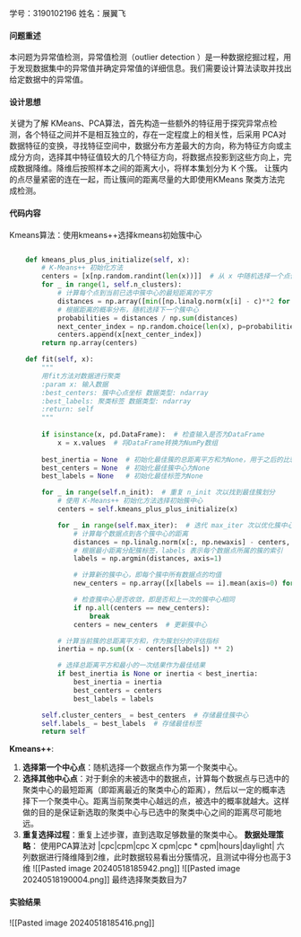 学号：3190102196  姓名：展翼飞

#### 问题重述
本问题为异常值检测，异常值检测（outlier detection ）是一种数据挖掘过程，用于发现数据集中的异常值并确定异常值的详细信息。我们需要设计算法读取并找出给定数据中的异常值。

#### 设计思想
关键为了解 KMeans、PCA算法，首先构造一些额外的特征用于探究异常点检测，各个特征之间并不是相互独立的，存在一定程度上的相关性，后采用 PCA对数据特征的变换，寻找特征空间中，数据分布方差最大的方向，称为特征方向或主成分方向，选择其中特征值较大的几个特征方向，将数据点投影到这些方向上，完成数据降维。降维后按照样本之间的距离大小，将样本集划分为 K 个簇。  让簇内的点尽量紧密的连在一起，而让簇间的距离尽量的大即使用KMeans 聚类方法完成检测。

#### 代码内容
Kmeans算法：使用kmeans++选择kmeans初始簇中心
```python

    def kmeans_plus_plus_initialize(self, x):
        # K-Means++ 初始化方法
        centers = [x[np.random.randint(len(x))]]  # 从 x 中随机选择一个点作为第一个簇中心
        for _ in range(1, self.n_clusters):
            # 计算每个点到当前已选中簇中心的最短距离的平方
            distances = np.array([min([np.linalg.norm(x[i] - c)**2 for c in centers]) for i in range(len(x))])
            # 根据距离的概率分布，随机选择下一个簇中心
            probabilities = distances / np.sum(distances)
            next_center_index = np.random.choice(len(x), p=probabilities)
            centers.append(x[next_center_index])
        return np.array(centers)

    def fit(self, x):
        """
        用fit方法对数据进行聚类
        :param x: 输入数据
        :best_centers: 簇中心点坐标 数据类型: ndarray
        :best_labels: 聚类标签 数据类型: ndarray
        :return: self
        """
    
        if isinstance(x, pd.DataFrame):  # 检查输入是否为DataFrame
            x = x.values  # 将DataFrame转换为NumPy数组
            
        best_inertia = None  # 初始化最佳簇的总距离平方和为None，用于之后的比较
        best_centers = None  # 初始化最佳簇中心为None
        best_labels = None   # 初始化最佳标签为None

        for _ in range(self.n_init):  # 重复 n_init 次以找到最佳簇划分
            # 使用 K-Means++ 初始化方法选择初始簇中心
            centers = self.kmeans_plus_plus_initialize(x)

            for _ in range(self.max_iter):  # 迭代 max_iter 次以优化簇中心
                # 计算每个数据点到各个簇中心的距离
                distances = np.linalg.norm(x[:, np.newaxis] - centers, axis=2)
                # 根据最小距离分配簇标签，labels 表示每个数据点所属的簇的索引
                labels = np.argmin(distances, axis=1)

                # 计算新的簇中心，即每个簇中所有数据点的均值
                new_centers = np.array([x[labels == i].mean(axis=0) for i in range(self.n_clusters)])

                # 检查簇中心是否收敛，即是否和上一次的簇中心相同
                if np.all(centers == new_centers):
                    break
                centers = new_centers  # 更新簇中心

            # 计算当前簇的总距离平方和，作为簇划分的评估指标
            inertia = np.sum((x - centers[labels]) ** 2)

            # 选择总距离平方和最小的一次结果作为最佳结果
            if best_inertia is None or inertia < best_inertia:
                best_inertia = inertia
                best_centers = centers
                best_labels = labels

        self.cluster_centers_ = best_centers  # 存储最佳簇中心
        self.labels_ = best_labels  # 存储最佳标签
        return self

```
**Kmeans++**:
1. **选择第一个中心点**：随机选择一个数据点作为第一个聚类中心。
2. **选择其他中心点**：对于剩余的未被选中的数据点，计算每个数据点与已选中的聚类中心的最短距离（即距离最近的聚类中心的距离），然后以一定的概率选择下一个聚类中心。距离当前聚类中心越远的点，被选中的概率就越大。这样做的目的是保证新选取的聚类中心与已选中的聚类中心之间的距离尽可能地远。
3. **重复选择过程**：重复上述步骤，直到选取足够数量的聚类中心。
**数据处理策略**：
	使用PCA算法对
	|cpc|cpm|cpc X cpm|cpc * cpm|hours|daylight|
	 六列数据进行降维降到2维，此时数据较易看出分簇情况，且测试中得分也高于3维
	 ![[Pasted image 20240518185942.png]]
![[Pasted image 20240518190004.png]]
	最终选择聚类数目为7

#### 实验结果
![[Pasted image 20240518185416.png]]